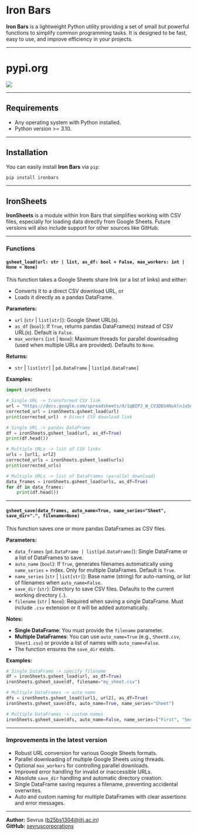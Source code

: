 # Iron Bars

**Iron Bars** is a lightweight Python utility providing a set of small but powerful functions to simplify common programming tasks. It is designed to be fast, easy to use, and improve efficiency in your projects.

---

# pypi.org
<img src="https://upload.wikimedia.org/wikipedia/commons/6/64/PyPI_logo.svg" href="https://pypi.org/project/ironBars/">

---

## Requirements

- Any operating system with Python installed.
- Python version >= 3.10.

---

## Installation

You can easily install **Iron Bars** via `pip`:

```bash
pip install ironbars
```

---

## IronSheets

**IronSheets** is a module within Iron Bars that simplifies working with CSV files, especially for loading data directly from Google Sheets. Future versions will also include support for other sources like GitHub.

---

### Functions

#### `gsheet_load(url: str | list, as_df: bool = False, max_workers: int | None = None)`

This function takes a Google Sheets share link (or a list of links) and either:

- Converts it to a direct CSV download URL, or  
- Loads it directly as a pandas DataFrame.

**Parameters:**

- `url` (`str` | `list[str]`): Google Sheet URL(s).  
- `as_df` (`bool`): If `True`, returns pandas DataFrame(s) instead of CSV URL(s). Default is `False`.  
- `max_workers` (`int` | `None`): Maximum threads for parallel downloading (used when multiple URLs are provided). Defaults to `None`.

**Returns:**

- `str` | `list[str]` | `pd.DataFrame` | `list[pd.DataFrame]`

**Examples:**

```python
import ironSheets

# Single URL -> transformed CSV link
url = "https://docs.google.com/spreadsheets/d/1qBIPJ_W_CV3DEU4NxklnJaSeJo5wzRIPabAdCUgtCtQ/edit?usp=sharing"
corrected_url = ironSheets.gsheet_load(url)
print(corrected_url)  # Direct CSV download link

# Single URL -> pandas DataFrame
df = ironSheets.gsheet_load(url, as_df=True)
print(df.head())

# Multiple URLs -> list of CSV links
urls = [url1, url2]
corrected_urls = ironSheets.gsheet_load(urls)
print(corrected_urls)

# Multiple URLs -> list of DataFrames (parallel download)
data_frames = ironSheets.gsheet_load(urls, as_df=True)
for df in data_frames:
    print(df.head())
```

---

#### `gsheet_save(data_frames, auto_name=True, name_series="Sheet", save_dir=".", filename=None)`

This function saves one or more pandas DataFrames as CSV files.

**Parameters:**

- `data_frames` (`pd.DataFrame | list[pd.DataFrame]`): Single DataFrame or a list of DataFrames to save.  
- `auto_name` (`bool`): If `True`, generates filenames automatically using `name_series` + index. Only for multiple DataFrames. Default is `True`.  
- `name_series` (`str` | `list[str]`): Base name (string) for auto-naming, or list of filenames when `auto_name=False`.  
- `save_dir` (`str`): Directory to save CSV files. Defaults to the current working directory (`.`).  
- `filename` (`str` | `None`): Required when saving a single DataFrame. Must include `.csv` extension or it will be added automatically.

**Notes:**

- **Single DataFrame**: You must provide the `filename` parameter.  
- **Multiple DataFrames**: You can use `auto_name=True` (e.g., `Sheet0.csv`, `Sheet1.csv`) or provide a list of names with `auto_name=False`.  
- The function ensures the `save_dir` exists.

**Examples:**

```python
# Single DataFrame -> specify filename
df = ironSheets.gsheet_load(url, as_df=True)
ironSheets.gsheet_save(df, filename="my_sheet.csv")

# Multiple DataFrames -> auto name
dfs = ironSheets.gsheet_load([url1, url2], as_df=True)
ironSheets.gsheet_save(dfs, auto_name=True, name_series="Sheet")

# Multiple DataFrames -> custom names
ironSheets.gsheet_save(dfs, auto_name=False, name_series=["First", "Second"])
```

---

### Improvements in the latest version

- Robust URL conversion for various Google Sheets formats.  
- Parallel downloading of multiple Google Sheets using threads.  
- Optional `max_workers` for controlling parallel downloads.  
- Improved error handling for invalid or inaccessible URLs.  
- Absolute `save_dir` handling and automatic directory creation.  
- Single DataFrame saving requires a filename, preventing accidental overwrites.  
- Auto and custom naming for multiple DataFrames with clear assertions and error messages.  

---

**Author:** Sevrus (b25bs1304@iitj.ac.in)  
**GitHub:** [sevruscorporations](https://github.com/sevruscorporations)
